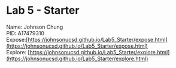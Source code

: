 # Lab 5 - Starter
Name: Johnson Chung  
PID: A17479310  
Expose:[https://johnsonucsd.github.io/Lab5_Starter/expose.html](https://johnsonucsd.github.io/Lab5_Starter/expose.html)  
Explore: [https://johnsonucsd.github.io/Lab5_Starter/explore.html](https://johnsonucsd.github.io/Lab5_Starter/explore.html)
